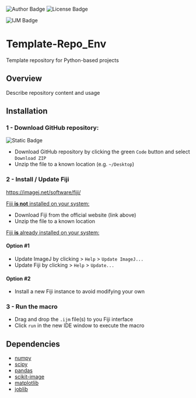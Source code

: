 ![Author Badge](https://img.shields.io/badge/Author-Benoit%20Dehapiot-green?color=rgb(149%2C157%2C165)&labelColor=rgb(50%2C60%2C65)) 
![License Badge](https://img.shields.io/badge/License-GNU%20General%20Public%20License%20v3.0-green?&color=rgb(149%2C157%2C165)&labelColor=rgb(50%2C60%2C65)) 

![IJM Badge](https://img.shields.io/badge/-ImageJ%20Macro-blue?logo=ImageJ&logoColor=rgb(149%2C157%2C165)&labelColor=rgb(50%2C60%2C65)) 

# Template-Repo_Env

Template repository for Python-based projects

## Overview

Describe repository content and usage

## Installation

### 1 - Download GitHub repository: 
![Static Badge](https://img.shields.io/badge/%20Code%20-%20blue?color=rgb(30%2C%20135%2C%2060))
- Download GitHub repository by clicking the green `Code` button and select `Download ZIP`
- Unzip the file to a known location (e.g. `~/Desktop`)

### 2 - Install / Update Fiji
https://imagej.net/software/fiji/  

<ins>Fiji **is not** installed on your system:</ins>

- Download Fiji from the official website (link above)
- Unzip the file to a known location

<ins>Fiji **is** already installed on your system:</ins>

#### Option #1
- Update ImageJ by clicking > `Help` > `Update ImageJ...`
- Update Fiji by clicking > `Help` > `Update...`

#### Option #2
- Install a new Fiji instance to avoid modifying your own

### 3 - Run the macro
- Drag and drop the `.ijm` file(s) to you Fiji interface
- Click `run` in the new IDE window to execute the macro

## Dependencies

* [numpy](https://pypi.org/project/numpy/)
* [scipy](https://pypi.org/project/scipy/)
* [pandas](https://pypi.org/project/pandas/)
* [scikit-image](https://pypi.org/project/scikit-image/)
* [matplotlib](https://pypi.org/project/matplotlib/)
* [joblib](https://pypi.org/project/joblib/)